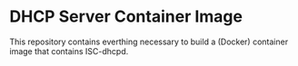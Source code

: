 # DHCP Server Container Image

This repository contains everthing necessary to build a (Docker) container image
that contains ISC-dhcpd.
